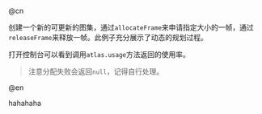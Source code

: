 @cn

创建一个新的可更新的图集，通过`allocateFrame`来申请指定大小的一帧，通过`releaseFrame`来释放一帧。此例子充分展示了动态的规划过程。

打开控制台可以看到调用`atlas.usage`方法返回的使用率。

>注意分配失败会返回`null`，记得自行处理。

@en

hahahaha
